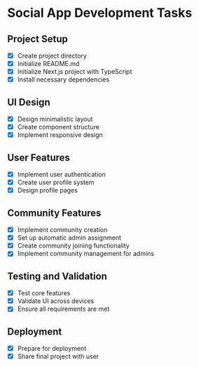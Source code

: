 # Social App Development Tasks

## Project Setup
- [x] Create project directory
- [x] Initialize README.md
- [x] Initialize Next.js project with TypeScript
- [x] Install necessary dependencies

## UI Design
- [x] Design minimalistic layout
- [x] Create component structure
- [x] Implement responsive design

## User Features
- [x] Implement user authentication
- [x] Create user profile system
- [x] Design profile pages

## Community Features
- [x] Implement community creation
- [x] Set up automatic admin assignment
- [x] Create community joining functionality
- [x] Implement community management for admins

## Testing and Validation
- [x] Test core features
- [x] Validate UI across devices
- [x] Ensure all requirements are met

## Deployment
- [x] Prepare for deployment
- [x] Share final project with user
